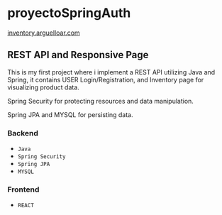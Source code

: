 # proyectoSpringAuth #

[inventory.arguelloar.com](https://inventory.arguelloar.com)

## REST API and Responsive Page  ##

This is my first project where i implement a REST API utilizing Java and Spring, it contains USER Login/Registration, and Inventory page for visualizing product data.

Spring Security for protecting resources and data manipulation.

Spring JPA and MYSQL for persisting data.

### Backend ###
- `Java`
- `Spring Security`
- `Spring JPA`
- `MYSQL`

### Frontend ###

- `REACT`

